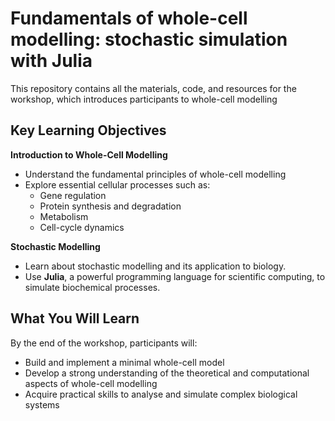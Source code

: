 # Fundamentals of whole-cell modelling: stochastic simulation with Julia 
This repository contains all the materials, code, and resources for the workshop, which introduces participants to whole-cell modelling

## Key Learning Objectives
**Introduction to Whole-Cell Modelling**
   - Understand the fundamental principles of whole-cell modelling
   - Explore essential cellular processes such as:
     - Gene regulation
     - Protein synthesis and degradation
     - Metabolism
     - Cell-cycle dynamics

**Stochastic Modelling**
   - Learn about stochastic modelling and its application to biology.
   - Use **Julia**, a powerful programming language for scientific computing, to simulate biochemical processes.

## What You Will Learn
By the end of the workshop, participants will:
- Build and implement a minimal whole-cell model
- Develop a strong understanding of the theoretical and computational aspects of whole-cell modelling
- Acquire practical skills to analyse and simulate complex biological systems
